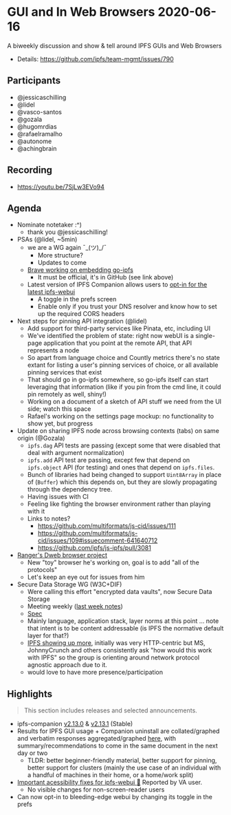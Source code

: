  # GUI and In Web Browsers 2020-06-16

A biweekly discussion and show & tell around IPFS GUIs and Web Browsers

* Details: https://github.com/ipfs/team-mgmt/issues/790

## Participants

- @jessicaschilling 
- @lidel 
- @vasco-santos
- @gozala
- @hugomrdias
- @rafaelramalho 
- @autonome
- @achingbrain

## Recording

- https://youtu.be/7SjLw3EVo94 

## Agenda

- Nominate notetaker  :^)
  - thank you @jessicaschilling!
- PSAs (@lidel, ~5min) 
    - we are a WG again ¯\_(ツ)_/¯
        - More structure?
        - Updates to come
    - [Brave working on embedding go-ipfs](https://github.com/brave/brave-browser/issues/10220)
        - It must be official, it's in GitHub (see link above)
    - Latest version of IPFS Companion allows users to [opt-in for the latest ipfs-webui](https://github.com/ipfs-shipyard/ipfs-companion/releases/tag/v2.13.1)
        - A toggle in the prefs screen
        - Enable only if you trust your DNS resolver and know how to set up the required CORS headers
- Next steps for pinning API integration (@lidel)
    - Add support for third-party services like Pinata, etc, including UI
    - We've identified the problem of state: right now webUI is a single-page application that you point at the remote API, that API represents a node
    - So apart from language choice and Countly metrics there's no state extant for listing a user's pinning services of choice, or all available pinning services that exist
    - That should go in go-ipfs somewhere, so go-ipfs itself can start leveraging that information (like if you pin from the cmd line, it could pin remotely as well, shiny!)
    - Working on a document of a sketch of API stuff we need from the UI side; watch this space
    - Rafael's working on the settings page mockup: no functionality to show yet, but progress
- Update on sharing IPFS node across browsing contexts (tabs) on same origin (@Gozala)
    - `ipfs.dag` API tests are passing (except some that were disabled that deal with argument normalization)
    - `ipfs.add` API test are passing, except few that depend on `ipfs.object` API (for testing) and ones that depend on `ipfs.files`.
    - Bunch of libraries had being changed to support `Uint8Array` in place of (`Buffer`) which this depends on, but they are slowly propagating through the dependency tree.
    - Having issues with CI 
    - Feeling like fighting the browser environment rather than playing with it
    - Links to notes?
        - https://github.com/multiformats/js-cid/issues/111
        - https://github.com/multiformats/js-cid/issues/109#issuecomment-641640712
        - https://github.com/ipfs/js-ipfs/pull/3081
- [Ranger's Dweb browser project](https://twitter.com/RangerMauve/status/1272718919007178754)
    - New "toy" browser he's working on, goal is to add "all of the protocols"
    - Let's keep an eye out for issues from him
- Secure Data Storage WG (W3C+DIF)
    - Were calling this effort "encrypted data vaults", now Secure Data Storage
    - Meeting weekly ([last week notes](https://hackmd.io/AbCwz9kPT4iythz0dmtCoA?both))
    - [Spec](https://identity.foundation/secure-data-store/)
    - Mainly language, application stack, layer norms at this point ... note that intent is to be content addressable (is IPFS the normative default layer for that?)
    - [IPFS showing up more](https://github.com/decentralized-identity/secure-data-store/issues/74), initially was very HTTP-centric but MS, JohnnyCrunch and others consistently ask "how would this work with IPFS" so the group is orienting around network protocol agnostic approach due to it.
    - would love to have more presence/participation

## Highlights

> This section includes releases and selected announcements.

- ipfs-companion [v2.13.0](https://github.com/ipfs-shipyard/ipfs-companion/releases/tag/v2.13.0) & [v2.13.1](https://github.com/ipfs-shipyard/ipfs-companion/releases/tag/v2.13.1) (Stable)
- Results for IPFS GUI usage + Companion uninstall are collated/graphed and verbatim responses aggregated/graphed [here](https://docs.google.com/document/d/1V5sDSxMqhhplpcB8u8CffiGWHUvw-t4p_sn5vigdR90/edit?usp=sharing), with summary/recommendations to come in the same document in the next day or two
    - TLDR: better beginner-friendly material, better support for pinning, better support for clusters (mainly the use case of an individual with a handful of machines in their home, or a home/work split)
- [Important acessibility fixes for ipfs-webui :rocket:](https://github.com/ipfs-shipyard/ipfs-webui/pull/1512) Reported by VA user.
    - No visible changes for non-screen-reader users
- Can now opt-in to bleeding-edge webui by changing its toggle in the prefs
